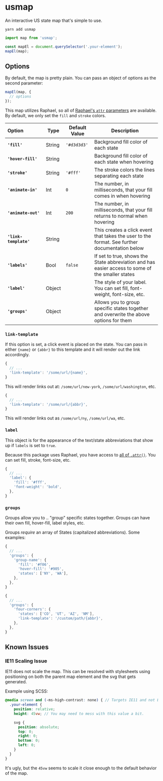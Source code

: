 # usmap

An interactive US state map that's simple to use.

```shell
yarn add usmap
```

```javascript
import map from 'usmap';

const mapEl = document.querySelector('.your-element');
mapEl(map);
```

## Options

By default, the map is pretty plain. You can pass an object of options as the second parameter:

```javascript
mapEl(map, {
  // options
});
```

This map utilizes Raphael, so all of [Raphael's `attr` parameters](http://dmitrybaranovskiy.github.io/raphael/reference.html#Element.attr) are available. By default, we only set the `fill` and `stroke` colors.

| **Option**&nbsp;&nbsp;&nbsp;&nbsp;&nbsp;&nbsp;&nbsp;&nbsp;&nbsp;&nbsp;&nbsp;&nbsp;&nbsp; | **Type** | **Default Value** | **Description** |
|:-----------|----------|-------------------|-----------------|
| **`'fill'`** | String | `'#d3d3d3'` | Background fill color of each state |
| **`'hover-fill'`** | String | | Background fill color of each state when hovering |
| **`'stroke'`** | String | `'#fff'` | The stroke colors the lines separating each state |
| **`'animate-in'`** | Int | `0` | The number, in milliseconds, that your fill comes in when hovering |
| **`'animate-out'`** | Int | `200` | The number, in milliseconds, that your fill returns to normal when hovering |
| **`'link-template'`** | String | | This creates a click event that takes the user to the format. See further documentation below |
| **`'labels'`** | Bool | `false` | If set to true, shows the State abbreviation and has easier access to some of the smaller states |
| **`'label'`** | Object | | The style of your label. You can set fill, font-weight, font-size, etc. |
| **`'groups'`** | Object | | Allows you to group specific states together and overwrite the above options for them |

### `link-template`

If this option is set, a click event is placed on the state. You can pass in either `{name}` or `{abbr}` to this template and it will render out the link accordingly.

```javascript
{
  // ...
  'link-template': '/some/url/{name}',
}
```

This will render links out at: `/some/url/new-york`, `/some/url/washington`, etc.

```javascript
{
  // ...
  'link-template': '/some/url/{abbr}',
}
```

This will render links out as `/some/url/ny`, `/some/url/wa`, etc.

### `label`

This object is for the appearance of the text/state abbreviations that show up if `labels` is set to `true`.

Because this package uses Raphael, you have access to [all of `.attr()`](https://dmitrybaranovskiy.github.io/raphael/reference.html#Element.attr). You can set fill, stroke, font-size, etc.

```javascript
{
  // ... 
  'label': {
    'fill': '#fff',
    'font-weight': 'bold',
  },
}
```

### `groups`

Groups allow you to .. "group" specific states together. Groups can have their own fill, hover-fill, label styles, etc.

Groups _require_ an array of States (capitalized abbreviations). Some examples:

```javascript
{
  // ...
  'groups': {
    'group-name': {
      'fill': '#f06',
      'hover-fill': '#905',
      'states': ['NY', 'WA'],
    },
  },
}
```

```javascript
{
  // ...
  'groups': {
    'four-corners': {
      'states': ['CO', 'UT', 'AZ', 'NM'],
      'link-template': '/custom/path/{abbr}',
    },
  },
}
```

## Known Issues

### IE11 Scaling Issue

IE11 does not scale the map. This can be resolved with stylesheets using positioning on both the parent map element and the svg that gets generated.

Example using SCSS:

```scss
@media screen and (-ms-high-contrast: none) { // Targets IE11 and not Edge
  .your-element {
    position: relative;
    height: 45vw; // You may need to mess with this value a bit.

    svg {
      position: absolute;
      top: 0;
      right: 0;
      bottom: 0;
      left: 0;
    }
  }  
}
```

It's ugly, but the `45vw` seems to scale it close enough to the default behavior of the map.
